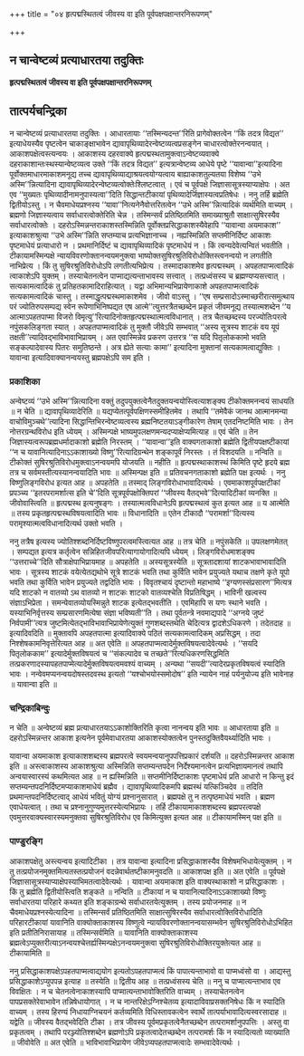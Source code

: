 +++
title = "०४ हृत्पद्मस्थितत्वं जीवस्य वा इति पूर्वपक्षपक्षान्तरनिरूपणम्"

+++


## न चान्वेष्टव्यं प्रत्याधारतया तदुक्तिः

**हृत्पद्मस्थितत्वं जीवस्य वा इति पूर्वपक्षपक्षान्तरनिरूपणम्**

## **तात्पर्यचन्द्रिका**

न चान्वेष्टव्यं प्रत्याधारतया तदुक्तिः । आधारतायाः ‘‘तस्मिन्यदन्त’’रिति प्रागेवोक्तत्वेन ‘‘किं तदत्र विद्यत’’ इत्याधेयस्यैव पृष्टत्वेन चाकाङ्क्षाभावेन द्यावापृथिव्यादेरन्वेष्टव्यत्वप्रसङ्गेन चाधारत्वोक्तेरनन्वयात् । आकाशपक्षेत्वस्त्यन्वयः । आकाशस्य दहरवाक्ये हृत्पद्मस्थतामुक्त्वाऽन्वेष्टव्यवाक्ये दहराकाशान्तःस्थस्यान्वेष्टव्यत्व उक्ते ‘‘किं तदत्र विद्यत’’ इत्यत्रान्वेष्टव्य आधेये पृष्टे ‘‘यावान्वा’’इत्यादिना पूर्वोक्तमाधारमाकाशमनूद्य तच्च द्यावापृथिव्याद्याश्रयत्वयोग्यत्वाय बाह्याकाशतुल्यतया विशेष्य ‘‘उभे अस्मि’’न्नित्यादिना द्यावापृथिव्यादेरन्वेष्टव्यत्वोक्तेःश्लिष्टत्वात् । एवं च पूर्वपक्षे जिज्ञासासूत्रस्याप्याक्षेपः । अत एव ‘‘मुख्यतः पृथिव्यादीनामनुपास्यत्वा’’दिति सिद्धान्तटीकायां पृथिव्यादेर्जिज्ञास्यत्वप्रतिषेधः । ननु तर्हि ब्रह्मेति द्वितीयोऽस्तु । न चैवमाधेयप्रश्नस्य ‘‘यावा’’नित्यनेनैवोत्तरितत्वेन ‘‘उभे अस्मि’’न्नित्यादिकं व्यर्थमिति वाच्यम् । ब्रह्मणो जिज्ञास्यत्वाय सर्वाधारत्वोक्तेरिति चेन्न । तस्मिन्सर्वं प्रतिष्ठितमिति समाख्याश्रुतौ साक्षात्सुषिरस्यैव सर्वाधारत्वोक्तेः । दहरोऽस्मिन्नन्तराकाशस्तस्मिन्निति पूर्वोक्तप्रसिद्धाकाशस्यैवेहापि ‘‘यावान्वा अयमाकाश’’ इत्याकाशश्रुत्या ‘‘उभे अस्मि’’न्निति सप्तम्याच प्रत्यभिज्ञानाच्च । नह्यस्मिन्निति सप्तमीनिर्दिष्ट आकाशः पृष्टमाधेयं प्रत्याधारो न । प्रथमानिर्दिष्टं च द्यावापृथिव्यादिकं पृष्टमाधेयं न । किं त्वन्यदेवेत्यन्वितं भवतीति । टीकायामस्मिन्पक्षे न्यायविवरणोक्तानन्वयमनुक्त्वा भाष्योक्तसुषिरश्रुतिविरोधोक्तिस्त्वनन्वयो न लगतीति नाभिप्रेत्य । किं तु सुषिरश्रुतिविरोधोऽपि लगतीत्यभिप्रेत्य । तस्मादाकाशमेव हृत्पद्मस्थम् । अपहतपाप्मत्वादिकं त्वाकाशेऽपि युक्तम् । तस्याचेतनत्वेन पाप्माद्यत्यन्ताभावस्य सत्त्वात् । तत्प्रध्वंसस्य च ब्रह्मण्यप्यसत्त्वात् । सत्यकामत्वादिकं तु प्रतिहतकामादिराहित्यात् । यद्वा अभिमान्यभिप्रायेणाकाशे अपहतपाप्मत्वादिकं सत्यकामत्वादिकं चास्तु । तस्माद्धृत्पद्मस्थमाकाशमेव । जीवो वाऽस्तु । ‘‘एष सम्प्रसादोऽस्माच्छरीरात्समुत्थाय परं ज्योतिरुपसम्पद्य स्वेन रूपेणाभिनिष्पद्यत एष आत्मे’’त्युत्तरत्रैतच्छब्देन प्रकृतं जीवमनूद्य तस्यात्मशब्देन ‘‘य आत्माऽपहतपाप्मा विजरो विमृत्यु’’रित्यादिनोक्तहृत्पद्मस्थात्मत्वविधानात् । तत्र चैतच्छब्दस्य परज्योतिःपरत्वे नपुंसकलिङ्गता स्यात् । अपहतपाप्मत्वादिकं तु मुक्तौ जीवेऽपि सम्भवात् ‘‘अस्य सूत्रस्य शाटकं वय यूपं तक्षती’’त्यादिवद्भाविभावाभिप्रायम् । अत एवास्मिन्नेव प्रकरण उत्तरत्र ‘‘स यदि पितृलोककामो भवति सङ्कल्पादेवास्य पितरः समुतिष्ठन्ते । अत्र ह्येते सत्याः कामा’’ इत्यादिना मुक्तानां सत्यकामत्वाद्युक्तिः । यावान्वा इत्यादिवाक्यानन्वयस्तु ब्रह्मपक्षेऽपि सम इति ।

### **प्रकाशिका**

अन्वेष्टव्यं ‘‘उभे अस्मि’’न्नित्यादिना वक्तुं तदुपयुक्तत्वेनैतदुक्तयन्वयोस्त्वित्याशङ्क्य टीकोक्तमनन्वयं साधयति ॥ न चेति ॥ द्यावापृथिव्यादेरिति ॥ यद्यप्येतत्पूर्वपक्षिणस्समीहितमेव । तथापि ‘‘तमेवैकं जानथ आत्मानमन्या वाचोविमुञ्चथे’’त्यादिना सिद्धान्तिभिरन्वेष्टव्यत्वस्य ब्रह्मनिष्टतयाऽङ्गीकारेण तेषाम् एतदनिष्टमिति भावः । तेन नोत्तरग्रन्थविरोध इति ध्येयम् । अस्मिन्पक्षे भाष्यमुपलक्षणमन्यदप्याक्षेप्यमित्याह ॥ एवं चेति ॥ तेन जिज्ञास्यत्वरूपब्रह्मधर्मादाकाशो ब्रह्मेति निरस्तम् । ‘‘यावान्वा’’इति वाक्यगताकाशो ब्रह्मेति द्वितीयपक्षष्टीकायां ‘‘न च यावानित्यादिनाऽऽकाशाख्यो विष्णु’’रित्यादिग्रन्थेन शङ्कापूर्वं निरस्तः । तं विशदयति ॥ नन्विति ॥ टीकोक्तं सुषिरश्रुतिविरोधमुक्त्वाऽनन्वयमपि योजयति ॥ नहीति ॥ हृत्पद्मस्थाकाशस्थं किमिति पृष्टे हृदये ब्रह्म तत्र च सर्वमस्तीत्यस्यानन्वयादिति भावः ॥ अस्मिन्पक्ष इति ॥ प्रतिवचनगताकाशो ब्रह्मेति पक्ष इत्यर्थः । ननु विष्णुलिङ्गविरोध इत्यत आह ॥ अपहतेति ॥ तस्माद् लिङ्गविरोधाभावादित्यर्थः । एवमाकाशपूर्वपक्षटीकां प्रपञ्च्य ‘‘इतरपरामर्शात्स इति चे’’दिति सूत्रपूर्वपक्षोक्तिपरां ‘‘जीवस्य वैतद्भवे’’दित्यादिटीकां व्यनक्ति ॥ जीवोवास्त्विति ॥ हृत्पद्मस्थ इत्यनुषङ्गः । तस्यात्मत्वविधानेऽपि हृत्पद्मस्थत्वं कुत इत्यत आह ॥ य आत्मेति ॥ तस्य प्रकृतहृत्पद्मस्थविषयत्वादिति भावः ॥ विधानादिति ॥ एतेन टीकादौ ‘‘परामर्शा’’दित्यस्य परामृश्यात्मत्वविधानादित्यर्थ उक्तो भवति ।

ननु तत्रैष इत्यस्य ज्योतिश्शब्दनिर्दिष्टविष्णुपरत्वमस्त्वित्यत आह ॥ तत्र चेति ॥ नपुंसकेति ॥ उपलक्षणमेतत् । सम्पद्यत इत्यत्र कर्तृत्वेन सन्निहितजीवपरित्यागायोगादित्यपि ध्येयम् । लिङ्गविरोधमाशङ्क्य ‘‘उत्तराच्चे’’दिति सौत्राक्षेपाभिप्रायमाह ॥ अपहतेति ॥ अस्यसूत्रस्येति ॥ सूत्रतादशायां शाटकभावाभावादिति भावः । सूत्रस्य शाटकं वयेत्येतद्यथोभे सूत्रे शाटकं भवति तथा कुर्विति भावेन प्रयुज्यते यथाच तक्षणे कृते यूपो भवति तथा कुर्विति भावेन प्रयुज्यते तद्वदिति भावः । विवृतश्चायं दृष्टान्तो महाभाष्ये ‘‘इग्यणस्संप्रसारण’’मित्यत्र यदि शाटको न वातव्यो ऽथ वातव्यो न शाटकः शाटको वातव्यश्चेति विप्रतिषिद्धम् । भाविनी खल्वस्य संज्ञाऽभिप्रेता । समन्येवातव्योयस्मिन्नुते शाटक इत्येतद्भवतीति । एवमिहापि स यणः स्थाने भवति । यस्याभिनिर्वृत्तस्य सम्प्रसारणमित्येषा संज्ञा भविष्यती’’ति । तथा पूर्वतन्त्रे नवमाद्यपादे ‘‘अग्नये जुष्टं निर्वपामी’’त्यत्र जुष्टमित्येतद्भाविभावाभिप्रायेणेत्युक्तं गुणशब्दस्तथेति चेदित्यत्र द्वादशेऽधिकरणे । तदेतदाह ॥ इत्यादिवदिति ॥ मुक्तावपि अपहतपात्मा इत्यादिवाक्ये पठितं सत्यकामत्वादिकम् अप्रसिद्धम् । तदा निश्शेषकामनिवृत्तेरित्यत आह ॥ अत एवेति ॥ अपहतपाप्मत्वादेर्मुक्तविषयत्वादेवेत्यर्थः । ‘‘सयदि पितृलोककाम’’ इत्यादेर्मुक्तविषयत्वं च ‘‘संकल्पादेव च तच्छते’’रित्यधिकरणसिद्धमिति तत्प्रकरणादस्यापहतपाप्मेत्यादेर्मुक्तविषयत्वमवश्यं वाच्यम् । अन्यथा ‘‘सयदी’’त्यादेरप्रकृतविषयत्वं स्यादिति भावः । नन्वेवमप्यनन्वयदोषस्तदवस्थ इत्यतो ‘‘यश्चोभयोस्समोदोष’’ इति न्यायेन नाहं पर्यनुयोज्य इति भावेनाह ॥ यावान्वा इति ॥

### **चन्द्रिकाबिन्दुः**

न चेति ॥ अन्वेष्टव्यं ब्रह्म प्रत्याधारतयाऽऽकाशोक्तिरिति कृत्वा नानन्वय इति भावः ॥ आधारताया इति ॥ दहरोऽस्मिन्नन्तर आकाश इत्यनेन पूर्वमेवाधारतया आकाशस्योक्तत्वेन पुनस्तदुक्तिवैयर्थ्यादिति भावः ।

यावान्वा अयमाकाश इत्याकाशशब्दस्य ब्रह्मपरत्वे स्वयमन्वयानुपपत्तिप्रकारं दर्शयति ॥ दहरोऽस्मिन्नन्तर आकाश इति ॥ अस्त्वाकाशस्य आकाशश्रुत्या अस्मिन्निति सप्तम्यन्तपदेन निर्देश्यमानत्वेन प्रत्यभिज्ञायमानत्वं तथापि अन्वयास्वारस्यं कथमित्यत आह ॥ न ह्यस्मिन्निति ॥ सप्तमीनिर्दिष्टाकाशः पृष्टमाधेयं प्रति आधारो न किन्तु इदं सप्तम्यन्तपदनिर्दिष्टमप्याकाशमाधेयं ब्रह्मैव । द्यावापृथिव्यादिकमपि ब्रह्मस्थं यत्किञ्चिदेव ॥ तदिति प्रथमान्तपदनिर्दिष्टत्वाद् आधेयं भवितुं योग्यं प्रश्नानुसारात् । ब्रह्मपक्षे तु न तत्पृष्ठमाधेयं भवति । ब्रह्मण एवाधेयत्वात् । तथा च प्रश्नानुगुण्यमुत्तरस्येत्यभिप्रायः । तर्हि टीकायामाकाशशब्दस्य ब्रह्मपरत्वपक्षे एवमुत्तरवाक्यस्वारस्यमनुक्तवा सुषिरश्रुतिविरोध एव किमित्युक्त इत्यत आह ॥ टीकायामस्मिन् पक्ष इति ॥

### **पाण्डुरङ्गि**

आकाशपक्षेतु अस्त्यन्वय इत्यादिटीका । तत्र यावान्वा इत्यादिना प्रसिद्धाकाशस्यैव विशेषमभिधायेत्युक्तम् । न तु तत्प्रयोजनमुक्तमित्यतस्तत्प्रयोजनं वदन्नेवार्थतष्टीकामनुवदति ॥ आकाशपक्ष इति ॥ अत एवेति ॥ पूर्वपक्षे जिज्ञासासूत्रस्याप्याक्षेपस्याभिमतत्वादेवेत्यर्थः । यावान्वा अयमाकाश इति वाक्यस्थाकाशो न प्रसिद्धाकाशः । किं तु ब्रह्मेति द्वितीयोस्त्विति शङ्कते ॥ नन्विति ॥ टीकायां न च यावानित्यादिनाऽऽकाशाख्यो विष्णुः सर्वाधारतया परिहारे कथ्यत इति शङ्काग्रन्थे सर्वाधारतयेत्युक्तम् । तस्य प्रयोजनमाह ॥ न चैवमाधेयप्रश्नस्येत्यादिना ॥ तस्मिन्सर्वं प्रतिष्ठितमिति साक्षात्सुषिरस्यैव सर्वाधारत्वोक्तिविरोधादिति परिहारटीकायां यावानिति वाक्योक्ताकाशस्य विष्णुत्वे न्यायविवरणोक्तानन्वयासम्भवेन सुषिरश्रुतिविरोधोऽभिहित इति प्रतीतिनिरासायाह ॥ तस्मिन्सर्वमिति ॥ यावानिति वाक्योक्ताकाशस्य ब्रह्मत्वेऽप्युक्तरीत्याऽनन्वयश्चेत्तर्ह्यस्मिन्पक्षेऽनन्वयमनुक्त्वा सुषिरश्रुतिविरोधोक्तिरयुक्तेत्यत आह ॥ टीकायामिति ॥

ननु प्रसिद्धाकाशपक्षेऽपहतपाप्मत्वाद्ययोग इत्यतोऽपहतपाप्मत्वं किं पापात्यन्ताभावो वा पाप्मध्वंसो वा । आद्यस्तु प्रसिद्धाकाशेऽप्युपपन्न इत्याह ॥ तस्येति ॥ द्वितीय आह ॥ तत्प्रध्वंसस्य चेति ॥ ननु च पाप्मात्यन्ताभाव एव विवक्षितः । न च चेतनत्वेनाकाशस्यापि पाप्मात्यन्ताभावोक्तिरिति वाच्यम् । तस्याचेतनत्वेन पापप्रसक्तेरेवाभावेन तन्निषेधायोगात् । न च नान्तरिक्षेऽग्निश्चेतव्य इत्यादाविवाप्रसक्तनिषेधः किं न स्यादिति वाच्यम् । तस्य हिरण्यं निधायाग्निचयनं कर्तव्यमिति विधिस्तावकत्वेन स्वार्थे तात्पर्याभावादित्यस्वरसादाह ॥ यद्वेति ॥ जीवस्य वैतद्भवेदिति टीका । तत्र जीवस्य पूर्वमप्रकृतत्वेनैतच्छब्देन तत्परामर्शानुपपत्तिः । अस्तु वा प्रकृतत्वम् । तथापि परञ्ज्योतिश्शब्देन ब्रह्मणोऽपि प्रकृतत्वादेतच्छब्देन तत्परामर्शः किं न स्यादित्यतो व्याख्याति ॥ जीवोवेति ॥ अत एवेति ॥ भाविभावाभिप्रायेण जीवेऽप्यपहतपाप्मत्वादेः सम्भवादेवेत्यर्थः ।

